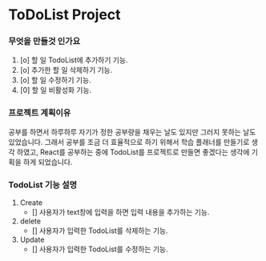 # ToDoList Project

### 무엇을 만들것 인가요
1. [o] 할 일 TodoList에 추가하기 기능.
2. [o] 추가한 할 일 삭제하기 기능.
3. [o] 할 일 수정하기 기능.
4. [0] 할 일 비활성화 기능.

### 프로젝트 계획이유
공부를 하면서 하루하루 자기가 정한 공부량을 채우는 날도 있지만 그러지 못하는 날도 있었습니다.
그래서 공부를 조금 더 효율적으로 하기 위해서 학습 플래너를 만들기로 생각 하였고, React를 공부하는
중에 TodoList를 프로젝트로 만들면 좋겠다는 생각에 기획을 하게 되었습니다.

### TodoList 기능 설명
1. Create
    + [] 사용자가 text창에 입력을 하면 입력 내용을 추가하는 기능.
2. delete
    + [] 사용자가 입력한 TodoList를 삭제하는 기능.
3. Update 
    + [] 사용자가 입력한 TodoList를 수정하는 기능.

